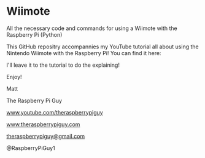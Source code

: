 Wiimote
=======

All the necessary code and commands for using a Wiimote with the Raspberry Pi (Python)

This GitHub repositry accompannies my YouTube tutorial all about using the Nintendo Wiimote with the Raspberry Pi! You can find it here:

I'll leave it to the tutorial to do the explaining! 

Enjoy!

Matt

The Raspberry Pi Guy

www.youtube.com/theraspberrypiguy

www.theraspberrypiguy.com

theraspberrypiguy@gmail.com

@RaspberryPiGuy1
